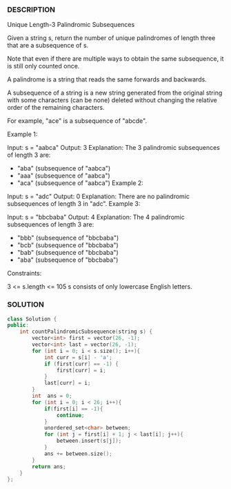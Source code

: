 ### DESCRIPTION

Unique Length-3 Palindromic Subsequences

Given a string s, return the number of unique palindromes of length three that are a subsequence of s.

Note that even if there are multiple ways to obtain the same subsequence, it is still only counted once.

A palindrome is a string that reads the same forwards and backwards.

A subsequence of a string is a new string generated from the original string with some characters (can be none) deleted without changing the relative order of the remaining characters.

For example, "ace" is a subsequence of "abcde".
 

Example 1:

Input: s = "aabca"
Output: 3
Explanation: The 3 palindromic subsequences of length 3 are:
- "aba" (subsequence of "aabca")
- "aaa" (subsequence of "aabca")
- "aca" (subsequence of "aabca")
Example 2:

Input: s = "adc"
Output: 0
Explanation: There are no palindromic subsequences of length 3 in "adc".
Example 3:

Input: s = "bbcbaba"
Output: 4
Explanation: The 4 palindromic subsequences of length 3 are:
- "bbb" (subsequence of "bbcbaba")
- "bcb" (subsequence of "bbcbaba")
- "bab" (subsequence of "bbcbaba")
- "aba" (subsequence of "bbcbaba")
 

Constraints:

3 <= s.length <= 105
s consists of only lowercase English letters.

### SOLUTION

```c++
class Solution {
public:
    int countPalindromicSubsequence(string s) {
        vector<int> first = vector(26, -1);
        vector<int> last = vector(26, -1);
        for (int i = 0; i < s.size(); i++){
            int curr = s[i] - 'a';
            if (first[curr] == -1) {
                first[curr] = i;
            }
            last[curr] = i;
        }
        int  ans = 0;
        for (int i = 0; i < 26; i++){
            if(first[i] == -1){
                continue;
            }
            unordered_set<char> between;
            for (int j = first[i] + 1; j < last[i]; j++){
                between.insert(s[j]);
            }
            ans += between.size();
        }
        return ans;
    }
};
```